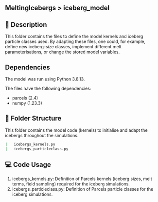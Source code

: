 ## MeltingIcebergs > iceberg_model

## :page_with_curl: Description
This folder contains the files to define the model kernels and iceberg particle classes used. By adapting these files, one could, for example, define new iceberg-size classes, implement different melt parameterisations, or change the stored model variables.

## Dependencies
The model was run using Python 3.8.13.

The files have the following dependencies:
* parcels (2.4)
* numpy (1.23.3)


## :file_folder: Folder Structure
This folder contains the model code (kernels) to initialise and adapt the icebergs throughout the simulations.

```bash
|   icebergs_kernels.py
|   icebergs_particleclass.py

```

## :computer: Code Usage
1) icebergs_kernels.py: Definition of Parcels kernels (iceberg sizes, melt terms, field sampling) required for the iceberg simulations.
2) icebergs_particleclass.py: Definition of Parcels particle classes for the iceberg simulations.
